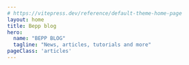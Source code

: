 ```yaml
---
# https://vitepress.dev/reference/default-theme-home-page
layout: home
title: Bepp blog
hero:
  name: "BEPP BLOG"
  tagline: "News, articles, tutorials and more"
pageClass: 'articles'
---
```


<Posts/>
